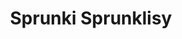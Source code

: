 ---
slug: sprunki-sprunklisy
title: Sprunki Sprunklisy
description: "Sprunki Sprunklisy is an exciting online game. Play for free directly in your browser!"
icon: /images/popular_mods/Sprunki Sprunklisy.png
url: https://wowtbc.net/sprunkin/sprunki-sprunklisy/index.html
previewImage: /images/popular_mods/Sprunki Sprunklisy.png
type: popular mods

# SEO配置
seo:
  title: "Sprunki Sprunklisy - Play Free Online Game | Fun Browser Games"
  description: "Sprunki Sprunklisy - Play this fun online game for free in your browser. No download required!"
  ogImage: "/images/popular_mods/Sprunki Sprunklisy.png"
  keywords: "sprunki-sprunklisy, online game, browser game, free game, popular mods game, play online"

videoUrls:
  - https://www.youtube.com/embed/example1
  - https://www.youtube.com/embed/example2

whyPlay:
  title: "Why Play Sprunki Sprunklisy?"
  items:
    - "Immersive Gameplay: Sprunki Sprunklisy offers an engaging and immersive gaming experience that will keep you entertained for hours"
    - "Challenging Levels: Test your skills with increasingly difficult challenges and obstacles"
    - "Beautiful Graphics: Enjoy stunning visuals and smooth animations that bring the game world to life"
    - "Regular Updates: New content and features are added regularly to keep the game fresh and exciting"
    - "Free to Play: Experience all the fun without spending a penny"
    - "Community Features: Connect with other players, share strategies, and compete for high scores"
    - "Cross-Platform: Play on any device with a web browser, no downloads required"

features:
  title: "Key Features of Sprunki Sprunklisy"
  image: "/images/popular_mods/Sprunki Sprunklisy.png"
  items:
    - "Intuitive Controls: Easy to learn controls make Sprunki Sprunklisy accessible for players of all skill levels"
    - "Multiple Game Modes: Enjoy various gameplay options that provide different challenges and experiences"
    - "Character Customization: Personalize your gaming experience with unique characters and items"
    - "Achievement System: Complete special tasks to earn rewards and recognition"
    - "Leaderboards: Compete with players worldwide and see who can achieve the highest scores"

characteristics:
  title: "Game Characteristics"
  image: "/images/popular_mods/Sprunki Sprunklisy.png"
  items:
    - "Genre: Popular mods game with elements of strategy and skill"
    - "Difficulty: Suitable for both casual gamers and those seeking a challenge"
    - "Play Time: Quick sessions or extended gameplay, depending on your preference"
    - "Art Style: Vibrant and engaging visuals that enhance the gaming experience"
    - "Sound Design: Immersive audio that complements the gameplay perfectly"

info: "Sprunki Sprunklisy is an exciting online game that offers players a unique and engaging gaming experience. With its intuitive controls, stunning visuals, and challenging gameplay, Sprunki Sprunklisy provides hours of entertainment for players of all ages and skill levels. Whether you're looking for a quick gaming session during a break or an extended play session, Sprunki Sprunklisy delivers an immersive experience that will keep you coming back for more. The game features multiple levels of increasing difficulty, ensuring that players are constantly challenged as they progress. With regular updates adding new content and features, Sprunki Sprunklisy remains fresh and exciting, providing endless entertainment options for its growing community of players."

howToPlayIntro: "Welcome to Sprunki Sprunklisy! This guide will walk you through the basics and help you master the game. Whether you're a beginner or looking to improve your skills, these tips and instructions will enhance your gaming experience."

howToPlaySteps:
  - title: "Getting Started"
    description: "Begin your Sprunki Sprunklisy adventure by familiarizing yourself with the controls. Use your keyboard or mouse to navigate through the game interface. The tutorial will guide you through the basic mechanics and help you understand the objectives."
  - title: "Understanding the Objectives"
    description: "In Sprunki Sprunklisy, your main goal is to progress through levels by completing specific objectives. Each level presents unique challenges that require different strategies and approaches."
  - title: "Mastering the Controls"
    description: "Practice using the controls to improve your precision and reaction time. Sprunki Sprunklisy requires quick reflexes and strategic thinking to overcome obstacles and defeat opponents."
  - title: "Utilizing Power-ups"
    description: "Collect power-ups throughout the game to enhance your abilities and overcome difficult challenges. Each power-up offers unique advantages that can be crucial for success."
  - title: "Developing Strategies"
    description: "As you progress in Sprunki Sprunklisy, develop effective strategies for different scenarios. Analyze patterns, anticipate challenges, and adapt your approach to maximize your performance."

faq:
  title: "Frequently Asked Questions about Sprunki Sprunklisy"
  items:
    - question: "Is Sprunki Sprunklisy free to play?"
      answer: "Yes, Sprunki Sprunklisy is completely free to play directly in your web browser. No downloads or purchases are required to enjoy the full game experience."
    - question: "Can I play Sprunki Sprunklisy on mobile devices?"
      answer: "Yes, Sprunki Sprunklisy is optimized for both desktop and mobile play. You can enjoy the game on any device with a web browser and internet connection."
    - question: "Are there any in-game purchases?"
      answer: "While Sprunki Sprunklisy is free to play, there may be optional in-game purchases available for cosmetic items or additional features that don't affect core gameplay."
    - question: "How often is Sprunki Sprunklisy updated?"
      answer: "The developers regularly update Sprunki Sprunklisy with new content, features, and improvements based on player feedback and game performance."
    - question: "Can I play Sprunki Sprunklisy offline?"
      answer: "Currently, Sprunki Sprunklisy requires an internet connection to play as it's a browser-based online game."
    - question: "Is Sprunki Sprunklisy suitable for children?"
      answer: "Yes, Sprunki Sprunklisy is designed to be family-friendly and suitable for players of all ages."
    - question: "How do I report bugs or issues?"
      answer: "If you encounter any problems while playing Sprunki Sprunklisy, you can report them through the game's support page or contact the developers directly through their website."
    - question: "Still Have Questions?"
      answer: "If you have additional questions about Sprunki Sprunklisy that aren't covered in this FAQ, please visit our support center or contact our customer service team for assistance."
---